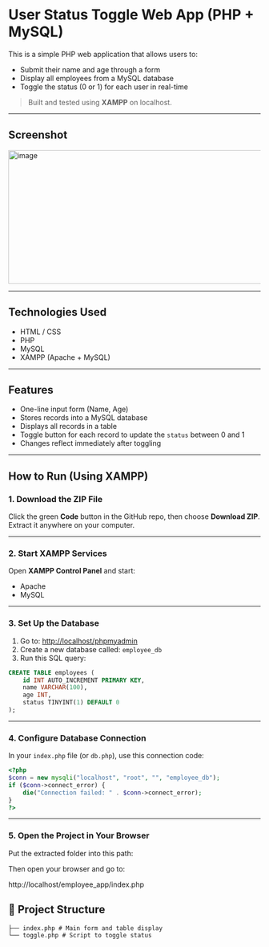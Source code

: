 #  User Status Toggle Web App (PHP + MySQL)

This is a simple PHP web application that allows users to:
- Submit their name and age through a form
- Display all employees from a MySQL database
- Toggle the status (0 or 1) for each user in real-time

> Built and tested using **XAMPP** on localhost.

---

##  Screenshot

<img width="573" height="266" alt="image" src="https://github.com/user-attachments/assets/eefe7367-fe15-4e8c-b02a-9195042f8ff4" />

---

## Technologies Used

- HTML / CSS  
- PHP  
- MySQL  
- XAMPP (Apache + MySQL)

---

##  Features

- One-line input form (Name, Age)  
- Stores records into a MySQL database  
- Displays all records in a table  
- Toggle button for each record to update the `status` between 0 and 1  
- Changes reflect immediately after toggling  

---

##  How to Run (Using XAMPP)

### 1. Download the ZIP File

Click the green **Code** button in the GitHub repo, then choose **Download ZIP**.  
Extract it anywhere on your computer.

---

### 2. Start XAMPP Services

Open **XAMPP Control Panel** and start:
- Apache  
- MySQL  

---

### 3. Set Up the Database

1. Go to: [http://localhost/phpmyadmin](http://localhost/phpmyadmin)  
2. Create a new database called: `employee_db`  
3. Run this SQL query:

```sql
CREATE TABLE employees (
    id INT AUTO_INCREMENT PRIMARY KEY,
    name VARCHAR(100),
    age INT,
    status TINYINT(1) DEFAULT 0
);
```
---

### 4. Configure Database Connection

In your `index.php` file (or `db.php`), use this connection code:

```php
<?php
$conn = new mysqli("localhost", "root", "", "employee_db");
if ($conn->connect_error) {
    die("Connection failed: " . $conn->connect_error);
}
?>

```
---

### 5. Open the Project in Your Browser

Put the extracted folder into this path:

Then open your browser and go to:

http://localhost/employee_app/index.php


## 📁 Project Structure
```
├── index.php # Main form and table display
└── toggle.php # Script to toggle status

